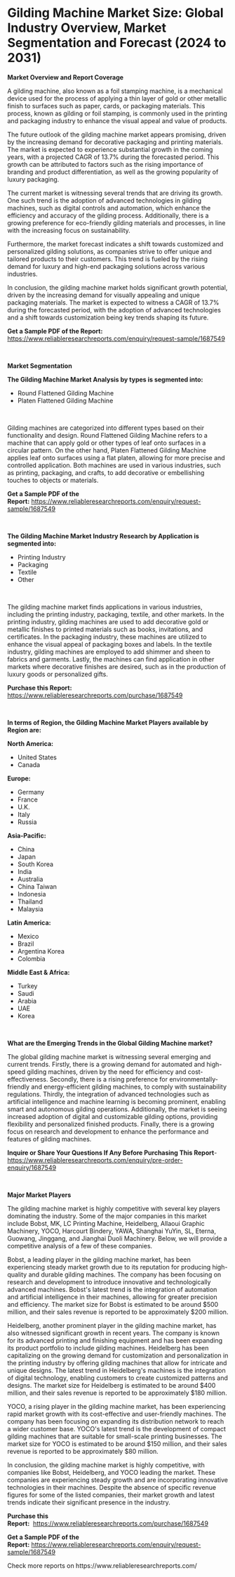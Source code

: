 <p><h1>Gilding Machine Market Size: Global Industry Overview, Market Segmentation and Forecast (2024 to 2031)</h1></p><p><strong>Market Overview and Report Coverage</strong></p>
<p><p>A gilding machine, also known as a foil stamping machine, is a mechanical device used for the process of applying a thin layer of gold or other metallic finish to surfaces such as paper, cards, or packaging materials. This process, known as gilding or foil stamping, is commonly used in the printing and packaging industry to enhance the visual appeal and value of products.</p><p>The future outlook of the gilding machine market appears promising, driven by the increasing demand for decorative packaging and printing materials. The market is expected to experience substantial growth in the coming years, with a projected CAGR of 13.7% during the forecasted period. This growth can be attributed to factors such as the rising importance of branding and product differentiation, as well as the growing popularity of luxury packaging.</p><p>The current market is witnessing several trends that are driving its growth. One such trend is the adoption of advanced technologies in gilding machines, such as digital controls and automation, which enhance the efficiency and accuracy of the gilding process. Additionally, there is a growing preference for eco-friendly gilding materials and processes, in line with the increasing focus on sustainability.</p><p>Furthermore, the market forecast indicates a shift towards customized and personalized gilding solutions, as companies strive to offer unique and tailored products to their customers. This trend is fueled by the rising demand for luxury and high-end packaging solutions across various industries.</p><p>In conclusion, the gilding machine market holds significant growth potential, driven by the increasing demand for visually appealing and unique packaging materials. The market is expected to witness a CAGR of 13.7% during the forecasted period, with the adoption of advanced technologies and a shift towards customization being key trends shaping its future.</p></p>
<p><strong>Get a Sample PDF of the Report:</strong> <a href="https://www.reliableresearchreports.com/enquiry/request-sample/1687549">https://www.reliableresearchreports.com/enquiry/request-sample/1687549</a></p>
<p>&nbsp;</p>
<p><strong>Market Segmentation</strong></p>
<p><strong>The Gilding Machine Market Analysis by types is segmented into:</strong></p>
<p><ul><li>Round Flattened Gilding Machine</li><li>Platen Flattened Gilding Machine</li></ul></p>
<p>&nbsp;</p>
<p><p>Gilding machines are categorized into different types based on their functionality and design. Round Flattened Gilding Machine refers to a machine that can apply gold or other types of leaf onto surfaces in a circular pattern. On the other hand, Platen Flattened Gilding Machine applies leaf onto surfaces using a flat platen, allowing for more precise and controlled application. Both machines are used in various industries, such as printing, packaging, and crafts, to add decorative or embellishing touches to objects or materials.</p></p>
<p><strong>Get a Sample PDF of the Report:</strong>&nbsp;<a href="https://www.reliableresearchreports.com/enquiry/request-sample/1687549">https://www.reliableresearchreports.com/enquiry/request-sample/1687549</a></p>
<p>&nbsp;</p>
<p><strong>The Gilding Machine Market Industry Research by Application is segmented into:</strong></p>
<p><ul><li>Printing Industry</li><li>Packaging</li><li>Textile</li><li>Other</li></ul></p>
<p>&nbsp;</p>
<p><p>The gilding machine market finds applications in various industries, including the printing industry, packaging, textile, and other markets. In the printing industry, gilding machines are used to add decorative gold or metallic finishes to printed materials such as books, invitations, and certificates. In the packaging industry, these machines are utilized to enhance the visual appeal of packaging boxes and labels. In the textile industry, gilding machines are employed to add shimmer and sheen to fabrics and garments. Lastly, the machines can find application in other markets where decorative finishes are desired, such as in the production of luxury goods or personalized gifts.</p></p>
<p><strong>Purchase this Report:</strong>&nbsp; <a href="https://www.reliableresearchreports.com/purchase/1687549">https://www.reliableresearchreports.com/purchase/1687549</a></p>
<p>&nbsp;</p>
<p><strong>In terms of Region, the Gilding Machine Market Players available by Region are:</strong></p>
<p>
    <p> <strong> North America: </strong>
        <ul>
            <li>United States</li>
            <li>Canada</li>
        </ul>
        </p> 
    <p> <strong> Europe: </strong>
        <ul>
            <li>Germany</li>
            <li>France</li>
            <li>U.K.</li>
            <li>Italy</li>
            <li>Russia</li>
        </ul>
        </p> 
    <p> <strong> Asia-Pacific: </strong>
        <ul>
            <li>China</li>
            <li>Japan</li>
            <li>South Korea</li>
            <li>India</li>
            <li>Australia</li>
            <li>China Taiwan</li>
            <li>Indonesia</li>
            <li>Thailand</li>
            <li>Malaysia</li>
        </ul>
        </p> 
    <p> <strong> Latin America: </strong>
        <ul>
            <li>Mexico</li>
            <li>Brazil</li>
            <li>Argentina Korea</li>
            <li>Colombia</li>
        </ul>
        </p> 
    <p> <strong> Middle East & Africa: </strong>
        <ul>
            <li>Turkey</li>
            <li>Saudi</li>
            <li>Arabia</li>
            <li>UAE</li>
            <li>Korea</li>
        </ul>
    </p>
    </p>
<p>&nbsp;</p>
<p><strong>What are the Emerging Trends in the Global Gilding Machine market?</strong></p>
<p><p>The global gilding machine market is witnessing several emerging and current trends. Firstly, there is a growing demand for automated and high-speed gilding machines, driven by the need for efficiency and cost-effectiveness. Secondly, there is a rising preference for environmentally-friendly and energy-efficient gilding machines, to comply with sustainability regulations. Thirdly, the integration of advanced technologies such as artificial intelligence and machine learning is becoming prominent, enabling smart and autonomous gilding operations. Additionally, the market is seeing increased adoption of digital and customizable gilding options, providing flexibility and personalized finished products. Finally, there is a growing focus on research and development to enhance the performance and features of gilding machines.</p></p>
<p><strong>Inquire or Share Your Questions If Any Before Purchasing This Report</strong>- <a href="https://www.reliableresearchreports.com/enquiry/pre-order-enquiry/1687549">https://www.reliableresearchreports.com/enquiry/pre-order-enquiry/1687549</a></p>
<p>&nbsp;</p>
<p><strong>Major Market Players</strong></p>
<p><p>The gilding machine market is highly competitive with several key players dominating the industry. Some of the major companies in this market include Bobst, MK, LC Printing Machine, Heidelberg, Allaoui Graphic Machinery, YOCO, Harcourt Bindery, YAWA, Shanghai YuYin, SL, Eterna, Guowang, Jinggang, and Jianghai Duoli Machinery. Below, we will provide a competitive analysis of a few of these companies.</p><p>Bobst, a leading player in the gilding machine market, has been experiencing steady market growth due to its reputation for producing high-quality and durable gilding machines. The company has been focusing on research and development to introduce innovative and technologically advanced machines. Bobst's latest trend is the integration of automation and artificial intelligence in their machines, allowing for greater precision and efficiency. The market size for Bobst is estimated to be around $500 million, and their sales revenue is reported to be approximately $200 million.</p><p>Heidelberg, another prominent player in the gilding machine market, has also witnessed significant growth in recent years. The company is known for its advanced printing and finishing equipment and has been expanding its product portfolio to include gilding machines. Heidelberg has been capitalizing on the growing demand for customization and personalization in the printing industry by offering gilding machines that allow for intricate and unique designs. The latest trend in Heidelberg's machines is the integration of digital technology, enabling customers to create customized patterns and designs. The market size for Heidelberg is estimated to be around $400 million, and their sales revenue is reported to be approximately $180 million.</p><p>YOCO, a rising player in the gilding machine market, has been experiencing rapid market growth with its cost-effective and user-friendly machines. The company has been focusing on expanding its distribution network to reach a wider customer base. YOCO's latest trend is the development of compact gilding machines that are suitable for small-scale printing businesses. The market size for YOCO is estimated to be around $150 million, and their sales revenue is reported to be approximately $80 million.</p><p>In conclusion, the gilding machine market is highly competitive, with companies like Bobst, Heidelberg, and YOCO leading the market. These companies are experiencing steady growth and are incorporating innovative technologies in their machines. Despite the absence of specific revenue figures for some of the listed companies, their market growth and latest trends indicate their significant presence in the industry.</p></p>
<p><strong>Purchase this Report:</strong>&nbsp;&nbsp;<a href="https://www.reliableresearchreports.com/purchase/1687549">https://www.reliableresearchreports.com/purchase/1687549</a></p>
<p></p>
<p><strong>Get a Sample PDF of the Report:</strong>&nbsp;<a href="https://www.reliableresearchreports.com/enquiry/request-sample/1687549">https://www.reliableresearchreports.com/enquiry/request-sample/1687549</a></p>
<p>Check more reports on https://www.reliableresearchreports.com/</p>